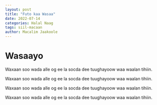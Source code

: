 ```yaml
---
layout: post
title: "Futo kaa Wasaa"
date: 2022-07-14
categories: Halal Naag
tags: siil-macaan
author: Macalim Jaakoole
---
```


<h1> Wasaayo</h1>
<p>Waxaan soo wada alle og ee la socda dee tuughayoow waa waalan tihiin.</p>
<p>Waxaan soo wada alle og ee la socda dee tuughayoow waa waalan tihiin.</p>
<p>Waxaan soo wada alle og ee la socda dee tuughayoow waa waalan tihiin.</p>
<p>Waxaan soo wada alle og ee la socda dee tuughayoow waa waalan tihiin.</p>
